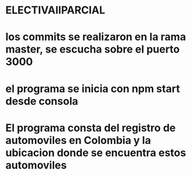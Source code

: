 # ELECTIVAIIPARCIAL
# los commits se realizaron en la rama master, se escucha sobre el puerto 3000
# el programa se inicia con npm start desde consola
# El programa consta del registro de automoviles en Colombia y la ubicacion donde se encuentra estos automoviles

